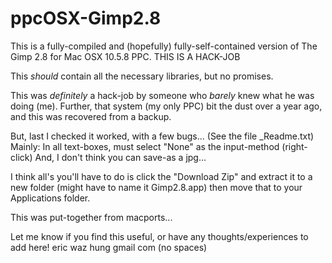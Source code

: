 # ppcOSX-Gimp2.8
This is a fully-compiled and (hopefully) fully-self-contained version of The Gimp 2.8 for Mac OSX 10.5.8 PPC. THIS IS A HACK-JOB

This *should* contain all the necessary libraries, but no promises.

This was *definitely* a hack-job by someone who *barely* knew what he was doing (me). 
Further, that system (my only PPC) bit the dust over a year ago, and this was recovered from a backup.

But, last I checked it worked, with a few bugs... (See the file _Readme.txt)
 Mainly: In all text-boxes, must select "None" as the input-method (right-click)
 And, I don't think you can save-as a jpg...


I think all's you'll have to do is click the "Download Zip" and extract it to a new folder (might have to name it Gimp2.8.app) then move that to your Applications folder.

This was put-together from macports...

Let me know if you find this useful, or have any thoughts/experiences to add here!
eric waz hung <at> gmail <dot> com (no spaces)
